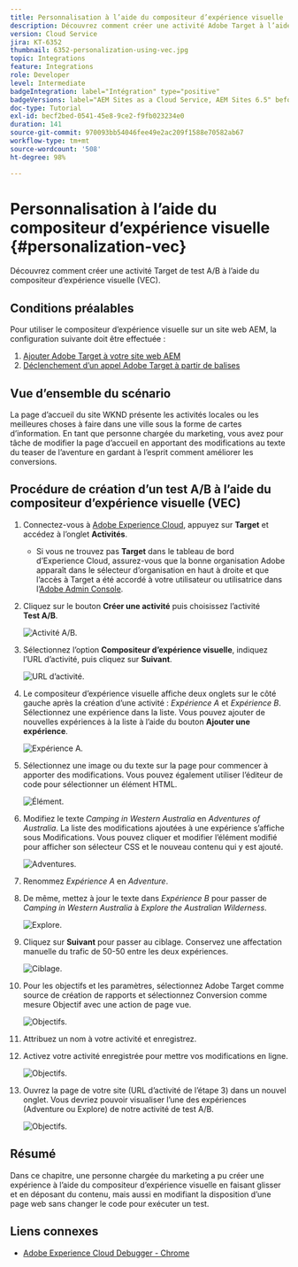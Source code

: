 ```yaml
---
title: Personnalisation à l’aide du compositeur d’expérience visuelle
description: Découvrez comment créer une activité Adobe Target à l’aide du compositeur d’expérience visuelle.
version: Cloud Service
jira: KT-6352
thumbnail: 6352-personalization-using-vec.jpg
topic: Integrations
feature: Integrations
role: Developer
level: Intermediate
badgeIntegration: label="Intégration" type="positive"
badgeVersions: label="AEM Sites as a Cloud Service, AEM Sites 6.5" before-title="false"
doc-type: Tutorial
exl-id: becf2bed-0541-45e8-9ce2-f9fb023234e0
duration: 141
source-git-commit: 970093bb54046fee49e2ac209f1588e70582ab67
workflow-type: tm+mt
source-wordcount: '508'
ht-degree: 98%

---
```


# Personnalisation à l’aide du compositeur d’expérience visuelle {#personalization-vec}

Découvrez comment créer une activité Target de test A/B à l’aide du compositeur d’expérience visuelle (VEC).

## Conditions préalables

Pour utiliser le compositeur d’expérience visuelle sur un site web AEM, la configuration suivante doit être effectuée :

1. [Ajouter Adobe Target à votre site web AEM](./add-target-launch-extension.md)
1. [Déclenchement d’un appel Adobe Target à partir de balises](./load-and-fire-target.md)

## Vue d’ensemble du scénario

La page d’accueil du site WKND présente les activités locales ou les meilleures choses à faire dans une ville sous la forme de cartes d’information. En tant que personne chargée du marketing, vous avez pour tâche de modifier la page d’accueil en apportant des modifications au texte du teaser de l’aventure en gardant à l’esprit comment améliorer les conversions.

## Procédure de création d’un test A/B à l’aide du compositeur d’expérience visuelle (VEC)

1. Connectez-vous à [Adobe Experience Cloud](https://experience.adobe.com/), appuyez sur __Target__ et accédez à l’onglet __Activités__.

   + Si vous ne trouvez pas __Target__ dans le tableau de bord d’Experience Cloud, assurez-vous que la bonne organisation Adobe apparaît dans le sélecteur d’organisation en haut à droite et que l’accès à Target a été accordé à votre utilisateur ou utilisatrice dans l’[Adobe Admin Console](https://adminconsole.adobe.com/).

1. Cliquez sur le bouton **Créer une activité** puis choisissez l’activité **Test A/B**.

   ![Activité A/B.](assets/ab-target-activity.png)

1. Sélectionnez l’option **Compositeur d’expérience visuelle**, indiquez l’URL d’activité, puis cliquez sur **Suivant**.

   ![URL d’activité.](assets/ab-test-url.png)

1. Le compositeur d’expérience visuelle affiche deux onglets sur le côté gauche après la création d’une activité : *Expérience A* et *Expérience B*. Sélectionnez une expérience dans la liste. Vous pouvez ajouter de nouvelles expériences à la liste à l’aide du bouton **Ajouter une expérience**.

   ![Expérience A.](assets/experience.png)

1. Sélectionnez une image ou du texte sur la page pour commencer à apporter des modifications. Vous pouvez également utiliser l’éditeur de code pour sélectionner un élément HTML.

   ![Élément.](assets/select-element.png)

1. Modifiez le texte *Camping in Western Australia* en *Adventures of Australia*. La liste des modifications ajoutées à une expérience s’affiche sous Modifications. Vous pouvez cliquer et modifier l’élément modifié pour afficher son sélecteur CSS et le nouveau contenu qui y est ajouté.

   ![Adventures.](assets/adventures.png)

1. Renommez *Expérience A* en *Adventure*.
1. De même, mettez à jour le texte dans *Expérience B* pour passer de *Camping in Western Australia* à *Explore the Australian Wilderness*.

   ![Explore.](assets/explore.png)

1. Cliquez sur **Suivant** pour passer au ciblage. Conservez une affectation manuelle du trafic de 50-50 entre les deux expériences.

   ![Ciblage.](assets/targeting.png)

1. Pour les objectifs et les paramètres, sélectionnez Adobe Target comme source de création de rapports et sélectionnez Conversion comme mesure Objectif avec une action de page vue.

   ![Objectifs.](assets/goals.png)

1. Attribuez un nom à votre activité et enregistrez.
1. Activez votre activité enregistrée pour mettre vos modifications en ligne.

   ![Objectifs.](assets/activate.png)

1. Ouvrez la page de votre site (URL d’activité de l’étape 3) dans un nouvel onglet. Vous devriez pouvoir visualiser l’une des expériences (Adventure ou Explore) de notre activité de test A/B.

   ![Objectifs.](assets/publish.png)

## Résumé

Dans ce chapitre, une personne chargée du marketing a pu créer une expérience à l’aide du compositeur d’expérience visuelle en faisant glisser et en déposant du contenu, mais aussi en modifiant la disposition d’une page web sans changer le code pour exécuter un test.

## Liens connexes

+ [Adobe Experience Cloud Debugger - Chrome](https://chrome.google.com/webstore/detail/adobe-experience-platform/bfnnokhpnncpkdmbokanobigaccjkpob)

